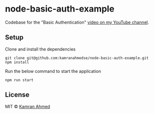 # node-basic-auth-example
Codebase for the "Basic Authentication" [video on my YouTube channel](https://youtube.com/theroadmap?sub_confirmation=1).

## Setup

Clone and install the dependencies

```shell
git clone git@github.com:kamranahmedse/node-basic-auth-example.git
npm install
```

Run the below command to start the application

```shell
npm run start
```

## License
MIT &copy; [Kamran Ahmed](https://twitter.com/kamranahmedse)
